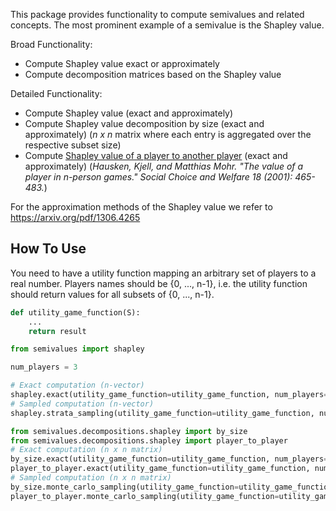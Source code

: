 This package provides functionality to compute semivalues and related concepts. The most prominent example of a semivalue is the Shapley value.

Broad Functionality:
- Compute Shapley value exact or approximately
- Compute decomposition matrices based on the Shapley value

Detailed Functionality:
- Compute Shapley value (exact and approximately)
- Compute Shapley value decomposition by size (exact and approximately) (_n x n_ matrix where each entry is aggregated over the respective subset size)
- Compute [Shapley value of a player to another player](https://link.springer.com/content/pdf/10.1007/s003550000070.pdf) (exact and approximately) (_Hausken, Kjell, and Matthias Mohr. "The value of a player in n-person games." Social Choice and Welfare 18 (2001): 465-483._)

For the approximation methods of the Shapley value we refer to https://arxiv.org/pdf/1306.4265

## How To Use
You need to have a utility function mapping an arbitrary set of players to a real number. Players names should be {0, ..., n-1}, i.e. the utility function should return values for all subsets of {0, ..., n-1}.
```python
def utility_game_function(S):
    ...
    return result

from semivalues import shapley

num_players = 3

# Exact computation (n-vector)
shapley.exact(utility_game_function=utility_game_function, num_players=num_players)
# Sampled computation (n-vector)
shapley.strata_sampling(utility_game_function=utility_game_function, num_players=num_players, num_samples=100000)

from semivalues.decompositions.shapley import by_size
from semivalues.decompositions.shapley import player_to_player
# Exact computation (n x n matrix)
by_size.exact(utility_game_function=utility_game_function, num_players=num_players)
player_to_player.exact(utility_game_function=utility_game_function, num_players=num_players)
# Sampled computation (n x n matrix)
by_size.monte_carlo_sampling(utility_game_function=utility_game_function, num_players=num_players, num_samples=100000)
player_to_player.monte_carlo_sampling(utility_game_function=utility_game_function, num_players=num_players, num_samples=100000)
```